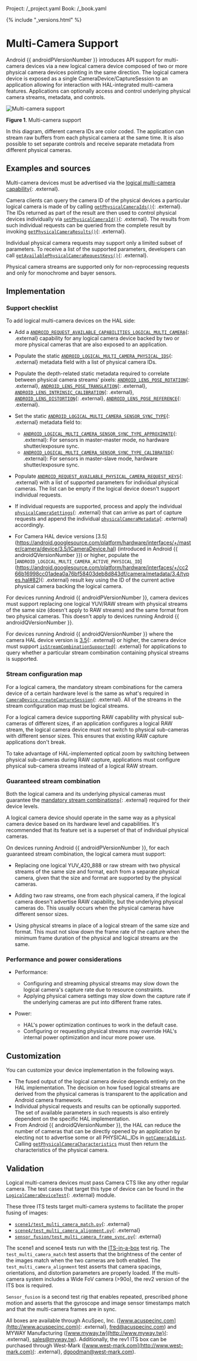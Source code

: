 Project: /_project.yaml
Book: /_book.yaml

{% include "_versions.html" %}

<!--
  Copyright 2018 The Android Open Source Project

  Licensed under the Apache License, Version 2.0 (the "License");
  you may not use this file except in compliance with the License.
  You may obtain a copy of the License at

      http://www.apache.org/licenses/LICENSE-2.0

  Unless required by applicable law or agreed to in writing, software
  distributed under the License is distributed on an "AS IS" BASIS,
  WITHOUT WARRANTIES OR CONDITIONS OF ANY KIND, either express or implied.
  See the License for the specific language governing permissions and
  limitations under the License.
-->

# Multi-Camera Support

Android {{ androidPVersionNumber }} introduces API support for multi-camera
devices via a new logical camera device composed of two or more physical camera
devices pointing in the same direction. The logical camera device is exposed as
a single CameraDevice/CaptureSession to an application allowing for interaction
with HAL-integrated multi-camera features. Applications can optionally access
and control underlying physical camera streams, metadata, and controls.

![Multi-camera support](/devices/camera/images/multi-camera.png)

**Figure 1**. Multi-camera support

In this diagram, different camera IDs are color coded. The application can
stream raw buffers from each physical camera at the same time. It is also
possible to set separate controls and receive separate metadata from different
physical cameras.

## Examples and sources

Multi-camera devices must be advertised via the
[logical multi-camera capability](https://developer.android.com/reference/android/hardware/camera2/CameraMetadata#REQUEST_AVAILABLE_CAPABILITIES_LOGICAL_MULTI_CAMERA){: .external}.

Camera clients can query the camera ID of the physical devices a particular
logical camera is made of by calling
[`getPhysicalCameraIds()`](https://developer.android.com/reference/android/hardware/camera2/CameraCharacteristics.html#getPhysicalCameraIds()){: .external}.
The IDs returned as part of the result are then used to control physical devices
individually via
[`setPhysicalCameraId()`](https://developer.android.com/reference/android/hardware/camera2/params/OutputConfiguration.html#setPhysicalCameraId(java.lang.String)){: .external}.
The results from such individual requests can be queried from the complete
result by invoking
[`getPhysicalCameraResults()`](https://developer.android.com/reference/android/hardware/camera2/TotalCaptureResult.html#getPhysicalCameraResults()){: .external}.

Individual physical camera requests may support only a limited subset of
parameters. To receive a list of the supported parameters, developers can call
[`getAvailablePhysicalCameraRequestKeys()`](https://developer.android.com/reference/android/hardware/camera2/CameraCharacteristics#getAvailablePhysicalCameraRequestKeys()){: .external}.

Physical camera streams are supported only for non-reprocessing requests and
only for monochrome and bayer sensors.

## Implementation

### Support checklist

To add logical multi-camera devices on the HAL side:

+   Add a
    [`ANDROID_REQUEST_AVAILABLE_CAPABILITIES_LOGICAL_MULTI_CAMERA`](https://android.googlesource.com/platform/hardware/interfaces/+/master/camera/metadata/3.3/types.hal#231){: .external}
    capability for any logical camera device backed by two or more physical
    cameras that are also exposed to an application.
+   Populate the static
    [`ANDROID_LOGICAL_MULTI_CAMERA_PHYSICAL_IDS`](https://android.googlesource.com/platform/hardware/interfaces/+/master/camera/metadata/3.3/types.hal#160){: .external}
    metadata field with a list of physical camera IDs.
+   Populate the depth-related static metadata required to correlate between
    physical camera streams' pixels:
    [`ANDROID_LENS_POSE_ROTATION`](https://android.googlesource.com/platform/hardware/interfaces/+/master/camera/metadata/3.2/types.hal#747){: .external},
    [`ANDROID_LENS_POSE_TRANSLATION`](https://android.googlesource.com/platform/hardware/interfaces/+/master/camera/metadata/3.2/types.hal#753){: .external},
    [`ANDROID_LENS_INTRINSIC_CALIBRATION`](https://android.googlesource.com/platform/hardware/interfaces/+/master/camera/metadata/3.2/types.hal#773){: .external},
    [`ANDROID_LENS_DISTORTION`](https://android.googlesource.com/platform/hardware/interfaces/+/master/camera/metadata/3.3/types.hal#89){: .external},
    [`ANDROID_LENS_POSE_REFERENCE`](https://android.googlesource.com/platform/hardware/interfaces/+/master/camera/metadata/3.3/types.hal#78){: .external}.
+   Set the static
    [`ANDROID_LOGICAL_MULTI_CAMERA_SENSOR_SYNC_TYPE`](https://android.googlesource.com/platform/hardware/interfaces/+/master/camera/metadata/3.3/types.hal#166){: .external}
    metadata field to:

    +   [`ANDROID_LOGICAL_MULTI_CAMERA_SENSOR_SYNC_TYPE_APPROXIMATE`](https://android.googlesource.com/platform/hardware/interfaces/+/master/camera/metadata/3.3/types.hal#255){: .external}:
        For sensors in master-master mode, no hardware shutter/exposure sync.
    +   [`ANDROID_LOGICAL_MULTI_CAMERA_SENSOR_SYNC_TYPE_CALIBRATED`](https://android.googlesource.com/platform/hardware/interfaces/+/master/camera/metadata/3.3/types.hal#256){: .external}:
        For sensors in master-slave mode, hardware shutter/exposure sync.

+   Populate
    [`ANDROID_REQUEST_AVAILABLE_PHYSICAL_CAMERA_REQUEST_KEYS`](https://android.googlesource.com/platform/hardware/interfaces/+/master/camera/metadata/3.3/types.hal#105){: .external}
    with a list of supported parameters for individual physical cameras. The
    list can be empty if the logical device doesn't support individual requests.

+   If individual requests are supported, process and apply the individual
    [`physicalCameraSettings`](https://android.googlesource.com/platform/hardware/interfaces/+/b75aa350e71b0c7dc59c4d51420a37608577a650/camera/device/3.4/types.hal#197){: .external}
    that can arrive as part of capture requests and append the individual
    [`physicalCameraMetadata`](https://android.googlesource.com/platform/hardware/interfaces/+/39cf8fd9fe587e39b44e1ed63171c6eb5049f2df/camera/device/3.4/types.hal#238){: .external}
    accordingly.

+   For Camera HAL device versions [3.5]
    (https://android.googlesource.com/platform/hardware/interfaces/+/master/camera/device/3.5/ICameraDevice.hal)
    (introduced in Android {{ androidQVersionNumber }}) or higher, populate the
    [`ANDROID_LOGICAL_MULTI_CAMERA_ACTIVE_PHYSICAL_ID`]
    (https://android.googlesource.com/platform/hardware/interfaces/+/cc266b16998cc01adea0a76bf58403deb8d843df/camera/metadata/3.4/types.hal#82){: .external}
    result key using the ID of the current active physical camera backing the logical camera.

For devices running Android {{ androidPVersionNumber }}, camera devices must
support replacing one logical YUV/RAW stream with physical streams of the
same size (doesn't apply to RAW streams) and the same format from two physical
cameras. This doesn't apply to devices running Android {{ androidQVersionNumber }}.

For devices running Android {{ androidQVersionNumber }} where the
camera HAL device version is
[3.5](https://android.googlesource.com/platform/hardware/interfaces/+/master/camera/device/3.5/ICameraDevice.hal){: .external}
or higher, the camera device must support
[`isStreamCombinationSupported`](https://android.googlesource.com/platform/hardware/interfaces/+/40a8c6ed51abdf0ebebd566879ef232573696ab0/camera/device/3.5/ICameraDevice.hal#114){: .external}
for applications to query whether a particular stream combination containing
physical streams is supported.

### Stream configuration map

For a logical camera, the mandatory stream combinations for the camera device of
a certain hardware level is the same as what's required in
[`CameraDevice.createCaptureSession`](https://developer.android.com/reference/android/hardware/camera2/CameraDevice.html#createCaptureSession(java.util.List%3Candroid.view.Surface%3E,%20android.hardware.camera2.CameraCaptureSession.StateCallback,%20android.os.Handler)){: .external}.
All of the streams in the stream configuration map must be logical streams.

For a logical camera device supporting RAW capability with physical sub-cameras
of different sizes, if an application configures a logical RAW stream,
the logical camera device must not switch to physical sub-cameras with different
sensor sizes. This ensures that existing RAW capture applications don't break.

To take advantage of HAL-implemented optical zoom by switching between
physical sub-cameras during RAW capture, applications must
configure physical sub-camera streams instead of a logical RAW stream.

### Guaranteed stream combination

Both the logical camera and its underlying physical cameras must guarantee the
[mandatory stream combinations](https://developer.android.com/reference/android/hardware/camera2/CameraDevice#createCaptureSession(java.util.List%3Candroid.view.Surface%3E,%20android.hardware.camera2.CameraCaptureSession.StateCallback,%20android.os.Handler)){: .external}
required for their device levels.

A logical camera device should operate in the same way as a physical camera
device based on its hardware level and capabilities. It's recommended that its
feature set is a superset of that of individual physical cameras.

On devices running Android {{ androidPVersionNumber }}, for each guaranteed
stream combination, the logical camera must support:

+   Replacing one logical YUV_420_888 or raw stream with two physical streams of
    the same size and format, each from a separate physical camera, given that
    the size and format are supported by the physical cameras.

+   Adding two raw streams, one from each physical camera, if the logical camera
    doesn't advertise RAW capability, but the underlying physical cameras do.
    This usually occurs when the physical cameras have different sensor sizes.

+   Using physical streams in place of a logical stream of the same size and
    format. This must not slow down the frame rate of the capture when the
    minimum frame duration of the physical and logical streams are the same.

### Performance and power considerations

+   Performance:

    +   Configuring and streaming physical streams may slow down the
        logical camera's capture rate due to resource constraints.
    +   Applying physical camera settings may slow down the capture rate if the
        underlying cameras are put into different frame rates.

+   Power:

    +   HAL's power optimization continues to work in the default case.
    +   Configuring or requesting physical streams may override HAL's internal
        power optimization and incur more power use.

## Customization

You can customize your device implementation in the following ways.

+   The fused output of the logical camera device depends entirely on the HAL
    implementation. The decision on how fused logical streams are derived from
    the physical cameras is transparent to the application and Android camera
    framework.
+   Individual physical requests and results can be optionally supported. The
    set of available parameters in such requests is also entirely dependent on
    the specific HAL implementation.
+   From Android {{ androidQVersionNumber }}, the HAL can reduce the number of
    cameras that can be directly opened by an application by electing not to
    advertise some or all PHYSICAL_IDs in
    [`getCameraIdList`](https://android.googlesource.com/platform/hardware/interfaces/+/master/camera/provider/2.4/ICameraProvider.hal#121).
    Calling [`getPhysicalCameraCharacteristics`](https://android.googlesource.com/platform/hardware/interfaces/+/d3feb3d62c139f08879bbb7f7a0513d593dafcc0/camera/device/3.5/ICameraDevice.hal#59)
    must then return the characteristics of the physical camera.

## Validation

Logical multi-camera devices must pass Camera CTS like any other regular camera.
The test cases that target this type of device can be found in the
[`LogicalCameraDeviceTest`](https://android.googlesource.com/platform/cts/+/master/tests/camera/src/android/hardware/camera2/cts/LogicalCameraDeviceTest.java){: .external}
module.

These three ITS tests target multi-camera systems to facilitate the proper
fusing of images:

+   [`scene1/test_multi_camera_match.py`](https://android.googlesource.com/platform/cts/+/master/apps/CameraITS/tests/scene1/test_multi_camera_match.py){: .external}  
+   [`scene4/test_multi_camera_alignment.py`](https://android.googlesource.com/platform/cts/+/master/apps/CameraITS/tests/scene4/test_multi_camera_alignment.py){: .external}
+   [`sensor_fusion/test_multi_camera_frame_sync.py`](https://android.googlesource.com/platform/cts/+/master/apps/CameraITS/tests/sensor_fusion/test_multi_camera_frame_sync.py){: .external}  

The scene1 and scene4 tests run with the
[ITS-in-a-box](/compatibility/cts/camera-its-box) test
rig. The `test_multi_camera_match` test asserts that the brightness of the
center of the images match when the two cameras are both enabled. The
`test_multi_camera_alignment` test asserts that camera spacings, orientations,
and distortion parameters are properly loaded. If the multi-camera system
includes a Wide FoV camera (>90o), the rev2 version of the ITS box is required.

`Sensor_fusion` is a second test rig that enables repeated, prescribed phone
motion and asserts that the gyroscope and image sensor timestamps match and that
the multi-camera frames are in sync.

All boxes are available through AcuSpec, Inc.
([www.acuspecinc.com](http://www.acuspecinc.com){: .external},
fred@acuspecinc.com) and MYWAY
Manufacturing ([www.myway.tw](http://www.myway.tw){: .external}, sales@myway.tw).
Additionally, the rev1 ITS box can be purchased through West-Mark
([www.west-mark.com](http://www.west-mark.com){: .external},
dgoodman@west-mark.com).
